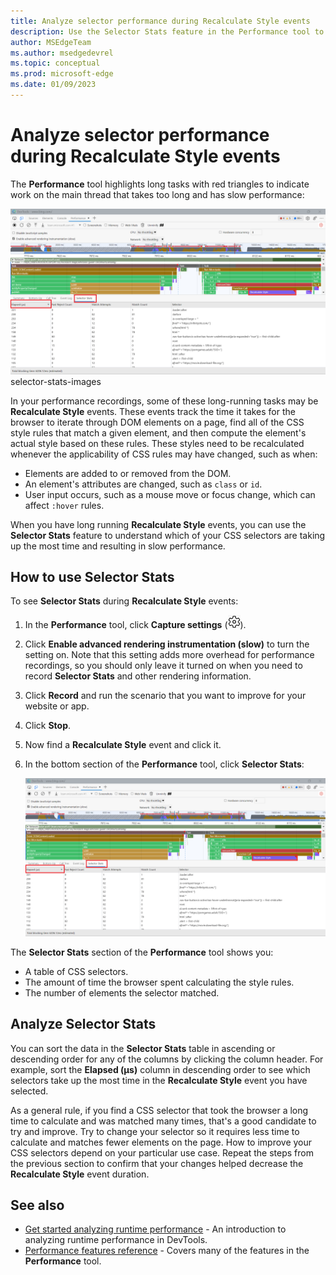 ```yaml
---
title: Analyze selector performance during Recalculate Style events
description: Use the Selector Stats feature in the Performance tool to understand which of your CSS selectors are taking up the most time during Recalculate Style events.
author: MSEdgeTeam
ms.author: msedgedevrel
ms.topic: conceptual
ms.prod: microsoft-edge
ms.date: 01/09/2023
---
```

# Analyze selector performance during Recalculate Style events

The **Performance** tool highlights long tasks with red triangles to indicate work on the main thread that takes too long and has slow performance:

![Long Task indicators for events on the main thread with slow performance](./selector-stats-images/performance-tool-selector-stats.png)selector-stats-images

In your performance recordings, some of these long-running tasks may be **Recalculate Style** events.  These events track the time it takes for the browser to iterate through DOM elements on a page, find all of the CSS style rules that match a given element, and then compute the element's actual style based on these rules.  These styles need to be recalculated whenever the applicability of CSS rules may have changed, such as when:

- Elements are added to or removed from the DOM.
- An element's attributes are changed, such as `class` or `id`.
- User input occurs, such as a mouse move or focus change, which can affect `:hover` rules.

When you have long running **Recalculate Style** events, you can use the **Selector Stats** feature to understand which of your CSS selectors are taking up the most time and resulting in slow performance.

## How to use Selector Stats

To see **Selector Stats** during **Recalculate Style** events:

1. In the **Performance** tool, click **Capture settings** (![Capture settings icon](../media/capture-settings-icon.msft.png)).

1. Click **Enable advanced rendering instrumentation (slow)** to turn the setting on. Note that this setting adds more overhead for performance recordings, so you should only leave it turned on when you need to record **Selector Stats** and other rendering information.
 
1. Click **Record** and run the scenario that you want to improve for your website or app.

1. Click **Stop**.

1. Now find a **Recalculate Style** event and click it.

1. In the bottom section of the **Performance** tool, click **Selector Stats**:

   ![Selector Stats in the Performance tool](./selector-stats-images/performance-tool-selector-stats.png)
 
The **Selector Stats** section of the **Performance** tool shows you:
* A table of CSS selectors.
* The amount of time the browser spent calculating the style rules.
* The number of elements the selector matched.

## Analyze Selector Stats

You can sort the data in the **Selector Stats** table in ascending or descending order for any of the columns by clicking the column header.  For example, sort the **Elapsed (µs)** column in descending order to see which selectors take up the most time in the **Recalculate Style** event you have selected.

As a general rule, if you find a CSS selector that took the browser a long time to calculate and was matched many times, that's a good candidate to try and improve.  Try to change your selector so it requires less time to calculate and matches fewer elements on the page.  How to improve your CSS selectors depend on your particular use case. Repeat the steps from the previous section to confirm that your changes helped decrease the **Recalculate Style** event duration.

<!-- ====================================================================== -->
## See also

* [Get started analyzing runtime performance](./index.md) - An introduction to analyzing runtime performance in DevTools.
* [Performance features reference](./reference.md) - Covers many of the features in the **Performance** tool.
<!-- TO-DO, add link to Patrick's blog post -->